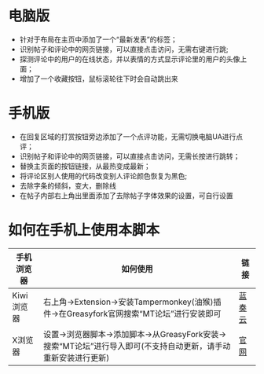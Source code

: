 # 电脑版
* 针对于布局在主页中添加了一个“最新发表”的标签；
* 识别帖子和评论中的网页链接，可以直接点击访问，无需右键进行跳;
* 探测评论中的用户的在线状态，并以表情的方式显示评论里的用户的头像上面；
* 增加了一个收藏按钮，鼠标滚轮往下时会自动跳出来
# 手机版
* 在回复区域的打赏按钮旁边添加了一个点评功能，无需切换电脑UA进行点评；
* 识别帖子和评论中的网页链接，可以直接点击访问，无需长按进行跳转；
* 替换主页面的按钮链接，从最热变成最新；
* 将评论区别人使用的代码改变别人评论颜色恢复为黑色;
* 去除字条的倾斜，变大，删除线
* 在帖子内部右上角出里面添加了去除帖子字体效果的设置，可自行设置
# 如何在手机上使用本脚本
手机浏览器|如何使用|链接
--|--|--
Kiwi浏览器|右上角->Extension->安装Tampermonkey(油猴)插件->在Greasyfork官网搜索“MT论坛”进行安装即可|[蓝奏云](https://baiqi.lanzous.com/iby71sb)
X浏览器|设置->浏览器脚本->添加脚本->从GreasyFork安装->搜索“MT论坛”进行导入即可(不支持自动更新，请手动重新安装进行更新)|[官网](https://www.xbext.com/)
